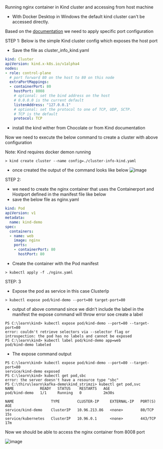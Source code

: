 Running nginx container in Kind cluster and accessing from host machine

- With Docker Desktop in Windows the default kind cluster can't be accessed directly.

Based on the [documentation](https://kind.sigs.k8s.io/docs/user/configuration/#extra-port-mappings) we need to apply specific port configuration 

STEP 1: 
Below is the simple Kind cluster config which exposes the host port 

- Save the file as cluster_info_kind.yaml
```yaml
kind: Cluster
apiVersion: kind.x-k8s.io/v1alpha4
nodes:
- role: control-plane
  # port forward 80 on the host to 80 on this node
  extraPortMappings:
  - containerPort: 80
    hostPort: 8008
    # optional: set the bind address on the host
    # 0.0.0.0 is the current default
    listenAddress: "127.0.0.1"
    # optional: set the protocol to one of TCP, UDP, SCTP.
    # TCP is the default
    protocol: TCP
```

- install the kind wither from Chocolate or from Kind documentation

Now we need to execute the below command to create a cluster with above configuration

Note: Kind requires docker demon running 

```
> kind create cluster --name config=./cluster-info-kind.yaml
```
- once created the output of the command looks like below
![image](https://user-images.githubusercontent.com/6425536/199400230-f65e22a1-f65a-46cc-92f9-b7bf10201d58.png)

STEP 2:
- we need to create the nginx container that uses the Containerport and Hostport defined in the manifest file like below
- save the below file as nginx.yaml
```yaml
kind: Pod
apiVersion: v1
metadata:
  name: kind-demo
spec:
  containers:
  - name: web
    image: nginx
    ports:
    - containerPort: 80
      hostPort: 80
```

- Create the container with the Pod manifest

```
> kubectl apply -f ./nginx.yaml
```

STEP: 3
- Expose the pod as service in this case ClusterIp

```
> kubectl expose pod/kind-demo --port=80 target-port=80
```
- output of above command since we didn't include the label in the manifest the expose command will throw error soe create a label
```
PS C:\learn\kind> kubectl expose pod/kind-demo --port=80 --target-port=80
error: couldn't retrieve selectors via --selector flag or introspection: the pod has no labels and cannot be exposed
PS C:\learn\kind> kubectl label pod/kind-demo app=web
pod/kind-demo labeled
```
- The expose command output 

```
PS C:\learn\kind> kubectl expose pod/kind-demo --port=80 --target-port=80
service/kind-demo exposed
PS C:\learn\kind> kubectl get pod,sbc
error: the server doesn't have a resource type "sbc"
PS C:\thiru\learn\kafka-demo\kind_strimzi> kubectl get pod,svc
NAME            READY   STATUS    RESTARTS   AGE
pod/kind-demo   1/1     Running   0          2m30s

NAME                 TYPE        CLUSTER-IP     EXTERNAL-IP   PORT(S)   AGE
service/kind-demo    ClusterIP   10.96.213.86   <none>        80/TCP    15s
service/kubernetes   ClusterIP   10.96.0.1      <none>        443/TCP   17m
```

Now we should be able to access the nginx container from 8008 port 

![image](https://user-images.githubusercontent.com/6425536/199401277-6ab2bb24-8f5e-45ec-9b82-ff47b4af281d.png)

